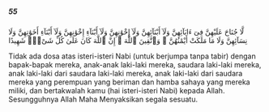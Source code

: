 ##### 55

<span class="ayah">لَّا جُنَاحَ عَلَيْهِنَّ فِىٓ ءَابَآئِهِنَّ وَلَآ أَبْنَآئِهِنَّ وَلَآ إِخْوَٰنِهِنَّ وَلَآ أَبْنَآءِ إِخْوَٰنِهِنَّ وَلَآ أَبْنَآءِ أَخَوَٰتِهِنَّ وَلَا نِسَآئِهِنَّ وَلَا مَا مَلَكَتْ أَيْمَٰنُهُنَّ ۗ وَٱتَّقِينَ ٱللَّهَ ۚ إِنَّ ٱللَّهَ كَانَ عَلَىٰ كُلِّ شَىْءٍۢ شَهِيدًا</span>

<span class="ayah_translation">Tidak ada dosa atas isteri-isteri Nabi (untuk berjumpa tanpa tabir) dengan bapak-bapak mereka, anak-anak laki-laki mereka, saudara laki-laki mereka, anak laki-laki dari saudara laki-laki mereka, anak laki-laki dari saudara mereka yang perempuan yang beriman dan hamba sahaya yang mereka miliki, dan bertakwalah kamu (hai isteri-isteri Nabi) kepada Allah. Sesungguhnya Allah Maha Menyaksikan segala sesuatu.</span>
